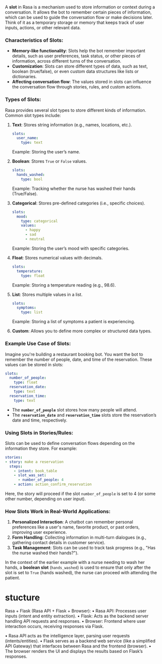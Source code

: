 A **slot** in Rasa is a mechanism used to store information or context during a conversation. It allows the bot to remember certain pieces of information, which can be used to guide the conversation flow or make decisions later. Think of it as a temporary storage or memory that keeps track of user inputs, actions, or other relevant data.

### Characteristics of Slots:
- **Memory-like functionality**: Slots help the bot remember important details, such as user preferences, task status, or other pieces of information, across different turns of the conversation.
- **Customization**: Slots can store different types of data, such as text, boolean (true/false), or even custom data structures like lists or dictionaries.
- **Affecting conversation flow**: The values stored in slots can influence the conversation flow through stories, rules, and custom actions.

### Types of Slots:
Rasa provides several slot types to store different kinds of information. Common slot types include:
1. **Text**: Stores string information (e.g., names, locations, etc.).
   ```yaml
   slots:
     user_name:
       type: text
   ```
   Example: Storing the user’s name.

2. **Boolean**: Stores `True` or `False` values.
   ```yaml
   slots:
     hands_washed:
       type: bool
   ```
   Example: Tracking whether the nurse has washed their hands (True/False).

3. **Categorical**: Stores pre-defined categories (i.e., specific choices).
   ```yaml
   slots:
     mood:
       type: categorical
       values:
         - happy
         - sad
         - neutral
   ```
   Example: Storing the user’s mood with specific categories.

4. **Float**: Stores numerical values with decimals.
   ```yaml
   slots:
     temperature:
       type: float
   ```
   Example: Storing a temperature reading (e.g., 98.6).

5. **List**: Stores multiple values in a list.
   ```yaml
   slots:
     symptoms:
       type: list
   ```
   Example: Storing a list of symptoms a patient is experiencing.

6. **Custom**: Allows you to define more complex or structured data types.

### Example Use Case of Slots:

Imagine you're building a restaurant booking bot. You want the bot to remember the number of people, date, and time of the reservation. These values can be stored in slots:

```yaml
slots:
  number_of_people:
    type: float
  reservation_date:
    type: text
  reservation_time:
    type: text
```

- The **`number_of_people`** slot stores how many people will attend.
- The **`reservation_date`** and **`reservation_time`** slots store the reservation’s date and time, respectively.

### Using Slots in Stories/Rules:

Slots can be used to define conversation flows depending on the information they store. For example:

```yaml
stories:
- story: make a reservation
  steps:
    - intent: book_table
    - slot_was_set:
      - number_of_people: 4
    - action: action_confirm_reservation
```

Here, the story will proceed if the slot `number_of_people` is set to 4 (or some other number, depending on user input).

### How Slots Work in Real-World Applications:
1. **Personalized Interaction**: A chatbot can remember personal preferences like a user's name, favorite product, or past orders, improving user experience.
2. **Form Handling**: Collecting information in multi-turn dialogues (e.g., gathering contact details in customer service).
3. **Task Management**: Slots can be used to track task progress (e.g., "Has the nurse washed their hands?").

In the context of the earlier example with a nurse needing to wash her hands, a **boolean slot** (`hands_washed`) is used to ensure that only after the slot is set to `True` (hands washed), the nurse can proceed with attending the patient.
# stucture
Rasa + Flask (Rasa API + Flask + Browser):
	•	Rasa API: Processes user inputs (intent and entity extraction).
	•	Flask: Acts as the backend server handling API requests and responses.
	•	Browser: Frontend where user interaction occurs, receiving responses via Flask.


  •	Rasa API acts as the intelligence layer, parsing user requests (intents/entities).
	•	Flask serves as a backend web service (like a simplified API Gateway) that interfaces between Rasa and the frontend (browser).
	•	The browser renders the UI and displays the results based on Flask’s responses.

